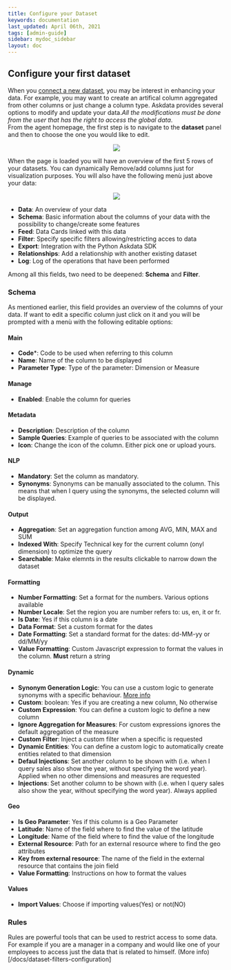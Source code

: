 ```yaml
---
title: Configure your Dataset
keywords: documentation
last_updated: April 06th, 2021
tags: [admin-guide]
sidebar: mydoc_sidebar
layout: doc
---
```


## Configure your first dataset

When you [connect a new dataset](https://docs.askdata.com/docs/how-to-connect-a-dataset), you may be interest in enhancing your data. For example, you may want to create an artifical column aggregated from other columns or just change a column type. Askdata provides several options to modify and update your data.*All the modifications must be done from the user that has the right to access the global data*. <br/>
From the agent homepage, the first step is to navigate to the **dataset** panel and then to choose the one you would like to edit. 

<p align="center">
  <img src="media/dataset.PNG" style="max-width:400px" />
</p>


When the page is loaded you will have an overview of the first 5 rows of your datasets. You can dynamically Remove/add columns just for visualization purposes. You will also have the following menù just above your data:

<p align="center">
  <img src="media/header_dataset.PNG" style="max-width:400px" />
</p>

- **Data**: An overview of your data
- **Schema**: Basic information about the columns of your data with the possibility to change/create some features
- **Feed**: Data Cards linked with this data
- **Filter**: Specify specific filters allowing/restricting acces to data
- **Export**: Integration with the Python Askdata SDK
- **Relationships**: Add a relationship with another existing dataset
- **Log**: Log of the operations that have been performed

Among all this fields, two need to be deepened: **Schema** and **Filter**.

### Schema

As mentioned earlier, this field provides an overview of the columns of your data. If want to edit a specific column just click on it and you will be prompted with a menù with the following editable options:

#### Main
- **Code***: Code to be used when referring to this column
- **Name**: Name of the column to be displayed
- **Parameter Type**: Type of the parameter: Dimension or Measure

#### Manage
- **Enabled**: Enable the column for queries

#### Metadata
- **Description**: Description of the column
- **Sample Queries**: Example of queries to be associated with the column
- **Icon**: Change the icon of the column. Either pick one or upload yours.

#### NLP
- **Mandatory**: Set the column as mandatory.
- **Synonyms**: Synonyms can be manually associated to the column. This means that when I query using the synonyms, the selected column will be displayed.

#### Output
- **Aggregation**: Set an aggregation function among AVG, MIN, MAX and SUM
- **Indexed With**: Specify Technical key for the current column (onyl dimension) to optimize the query
- **Searchable**: Make elemnts in the results clickable to narrow down the dataset

#### Formatting
- **Number Formatting**: Set a format for the numbers. Various options available
- **Number Locale**: Set the region you are number refers to: us, en, it or fr.
- **Is Date**: Yes if this column is a date
- **Data Format**: Set a custom format for the dates
- **Date Formatting**: Set a standard format for the dates: dd-MM-yy or dd/MM/yy
- **Value Formatting**: Custom Javascript expression to format the values in the column. **Must** return a string

#### Dynamic
- **Synonym Generation Logic**: You can use a custom logic to generate synonyms with a specific behaviour. [More info](/docs/dataset_parameter_synonyms_generator)
- **Custom**: boolean: Yes if you are creating a new column, No otherwise
- **Custom Expression**: You can define a custom logic to define a new column
- **Ignore Aggregation for Measures**: For custom expressions ignores the default aggregation of the measure
- **Custom Filter**: Inject a custom filter when a specific is requested
- **Dynamic Entities**: You can define a custom logic to automatically create entities related to that dimension
- **Defaul Injections**: Set another column to be shown with (i.e. when I query sales also show the year, without specifying the word year). Applied when no other dimensions and measures are requested  
- **Injections**: Set another column to be shown with (i.e. when I query sales also show the year, without specifying the word year). Always applied  

#### Geo
- **Is Geo Parameter**: Yes if this column is a Geo Parameter
- **Latitude**: Name of the field where to find the value of the latitude
- **Longitude**: Name of the field where to find the value of the longitude
- **External Resource**: Path for an external resource where to find the geo attributes
- **Key from external resource**: The name of the field in the external resource that contains the join field
- **Value Formatting**: Instructions on how to format the values

#### Values
- **Import Values**: Choose if importing values(Yes) or not(NO)

### Rules

Rules are powerful tools that can be used to restrict access to some data. For example if you are a manager in a company and would like one of your employees to access just the data that is related to himself. (More info)[/docs/dataset-filters-configuration]
